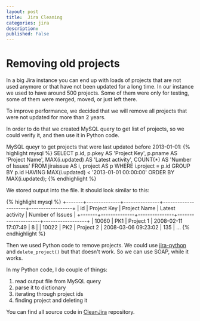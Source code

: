 ```yaml
---
layout: post
title:  Jira Cleaning
categories: jira
description:
published: False
---
```


# Removing old projects

In a big Jira instance you can end up with loads of projects that are not used anymore or that have not been updated for a long time. In our instance we used to have around 500 projects. Some of them were only for testing, some of them were merged, moved, or just left there.

To improve performance, we decided that we will remove all projects that were not updated for more than 2 years.

In order to do that we created MySQL query to get list of projects, so we could verify it, and then use it in Python code.

MySQL queyr to get projects that were last updated before 2013-01-01:
{% highlight mysql %}
SELECT
    p.id,
    p.pkey AS 'Project Key',
    p.pname AS 'Project Name',
    MAX(i.updated) AS 'Latest activity',
    COUNT(*) AS 'Number of Issues'
FROM
    jiraissue AS i,
    project AS p
WHERE
    i.project = p.id
GROUP BY p.id
HAVING MAX(i.updated) < '2013-01-01 00:00:00'
ORDER BY MAX(i.updated);
{% endhighlight %}

We stored output into the file. It should look similar to this:

{% highlight mysql %}
+-------+--------------+---------------+---------------------+------------------+
| id    | Project Key  | Project Name  | Latest activity     | Number of Issues |
+-------+--------------+---------------+---------------------+------------------+
| 10060 | PK1          | Project 1     | 2008-02-11 17:07:49 |                8 |
| 10022 | PK2          | Project 2     | 2008-03-06 09:23:02 |              135 |
...
{% endhighlight %}

Then we used Python code to remove projects. We could use [jira-python][jira-python] and `delete_project()` but that doesn't work. So we can use SOAP, while it works.

In my Python code, I do couple of things:

1. read output file from MySQL query
2. parse it to dictionary
3. iterating through project ids
4. finding project and deleting it

You can find all source code in [CleanJira][clean-jira] repository.

[jira-python]: http://pythonhosted.org//jira/
[clean-jira]: https://github.com/ThePavolC/CleanJira
